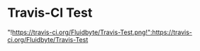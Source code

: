 # Travis-CI Test

"!https://travis-ci.org/Fluidbyte/Travis-Test.png!":https://travis-ci.org/Fluidbyte/Travis-Test